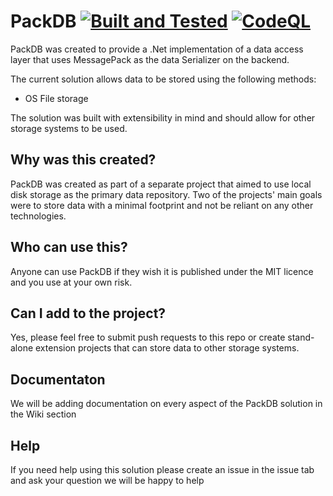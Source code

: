 # PackDB [![Built and Tested](https://github.com/TechLiam/PackDB/actions/workflows/BuildAndTestAction.yml/badge.svg)](https://github.com/TechLiam/PackDB/actions/workflows/BuildAndTestAction.yml) [![CodeQL](https://github.com/TechLiam/PackDB/actions/workflows/codeql-analysis.yml/badge.svg)](https://github.com/TechLiam/PackDB/actions/workflows/codeql-analysis.yml)
PackDB was created to provide a .Net implementation of a data access layer that uses MessagePack as the data Serializer on the backend.

The current solution allows data to be stored using the following methods:
- OS File storage

The solution was built with extensibility in mind and should allow for other storage systems to be used.

## Why was this created?
PackDB was created as part of a separate project that aimed to use local disk storage as the primary data repository. Two of the projects' main goals were to store data with a minimal footprint and not be reliant on any other technologies.

## Who can use this?
Anyone can use PackDB if they wish it is published under the MIT licence and you use at your own risk.

## Can I add to the project?
Yes, please feel free to submit push requests to this repo or create stand-alone extension projects that can store data to other storage systems.

## Documentaton
We will be adding documentation on every aspect of the PackDB solution in the Wiki section

## Help
If you need help using this solution please create an issue in the issue tab and ask your question we will be happy to help

